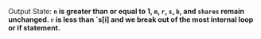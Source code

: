 Output State: **`n` is greater than or equal to 1, `m`, `r`, `s`, `b`, and `shares` remain unchanged. `r` is less than `s[i] and we break out of the most internal loop or if statement.**